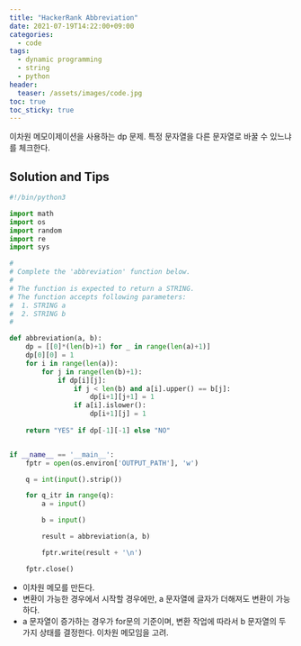 ```yaml
---
title: "HackerRank Abbreviation"
date: 2021-07-19T14:22:00+09:00
categories:
  - code
tags:
  - dynamic programming
  - string
  - python
header:
  teaser: /assets/images/code.jpg
toc: true
toc_sticky: true
---
```


이차원 메모이제이션을 사용하는 dp 문제.
특정 문자열을 다른 문자열로 바꿀 수 있느냐를 체크한다. 

## Solution and Tips
```python
#!/bin/python3

import math
import os
import random
import re
import sys

#
# Complete the 'abbreviation' function below.
#
# The function is expected to return a STRING.
# The function accepts following parameters:
#  1. STRING a
#  2. STRING b
#

def abbreviation(a, b):
    dp = [[0]*(len(b)+1) for _ in range(len(a)+1)]
    dp[0][0] = 1
    for i in range(len(a)):
        for j in range(len(b)+1):
            if dp[i][j]:
                if j < len(b) and a[i].upper() == b[j]:
                    dp[i+1][j+1] = 1
                if a[i].islower():
                    dp[i+1][j] = 1
                    
    return "YES" if dp[-1][-1] else "NO"


if __name__ == '__main__':
    fptr = open(os.environ['OUTPUT_PATH'], 'w')

    q = int(input().strip())

    for q_itr in range(q):
        a = input()

        b = input()

        result = abbreviation(a, b)

        fptr.write(result + '\n')

    fptr.close()


```

* 이차원 메모를 만든다.
* 변환이 가능한 경우에서 시작할 경우에만, a 문자열에 글자가 더해져도 변환이 가능하다.
* a 문자열이 증가하는 경우가 for문의 기준이며, 변환 작업에 따라서 b 문자열의 두가지 상태를 결정한다. 이차원 메모임을 고려.  

